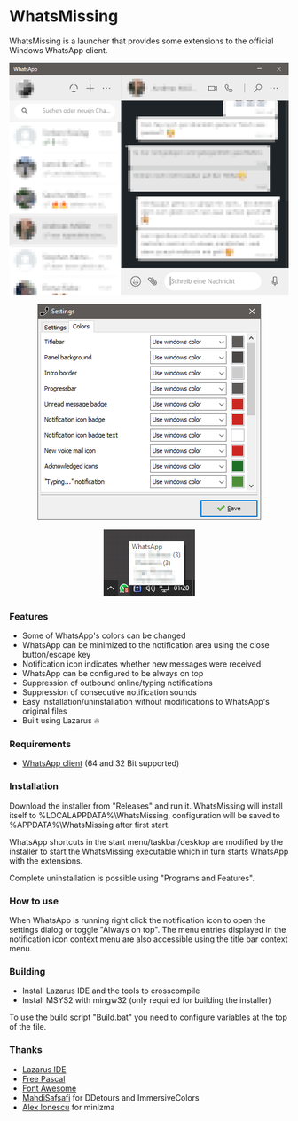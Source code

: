 # WhatsMissing

WhatsMissing is a launcher that provides some extensions to the official Windows WhatsApp client.

<p align="center">
  <img src="./.github/WhatsApp.png" alt="WhatsApp">
</p>
<p align="center">
  <img src="./.github/Settings.png" alt="Settings">
</p>
<p align="center">
  <img src="./.github/Notification.png" alt="Notification icon">
</p>

### Features
- Some of WhatsApp's colors can be changed
- WhatsApp can be minimized to the notification area using the close button/escape key
- Notification icon indicates whether new messages were received
- WhatsApp can be configured to be always on top
- Suppression of outbound online/typing notifications
- Suppression of consecutive notification sounds
- Easy installation/uninstallation without modifications to WhatsApp's original files
- Built using Lazarus :fire:

### Requirements
- [WhatsApp client](https://www.whatsapp.com/download) (64 and 32 Bit supported)

### Installation
Download the installer from "Releases" and run it. WhatsMissing will install itself to %LOCALAPPDATA%\WhatsMissing, configuration will be saved to %APPDATA%\WhatsMissing after first start.

WhatsApp shortcuts in the start menu/taskbar/desktop are modified by the installer to start the WhatsMissing executable which in turn starts WhatsApp with the extensions.

Complete uninstallation is possible using "Programs and Features".

### How to use
When WhatsApp is running right click the notification icon to open the settings dialog or toggle "Always on top". The menu entries displayed in the notification icon context menu are also accessible using the title bar context menu.

### Building
- Install Lazarus IDE and the tools to crosscompile
- Install MSYS2 with mingw32 (only required for building the installer)

To use the build script "Build.bat" you need to configure variables at the top of the file.

### Thanks
- [Lazarus IDE](https://www.lazarus-ide.org)
- [Free Pascal](https://www.freepascal.org)
- [Font Awesome](https://fontawesome.com)
- [MahdiSafsafi](https://github.com/MahdiSafsafi) for DDetours and ImmersiveColors
- [Alex Ionescu](https://github.com/ionescu007) for minlzma
